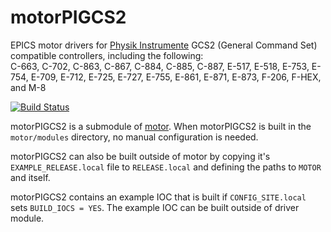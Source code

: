 # motorPIGCS2
EPICS motor drivers for [Physik Instrumente](https://www.physikinstrumente.com/) GCS2 (General Command Set) compatible controllers, including the following:<br>
C-663, C-702, C-863, C-867, C-884, C-885, C-887, E-517, E-518, E-753, E-754, E-709, E-712, E-725, E-727, E-755, E-861, E-871, E-873, F-206, F-HEX, and M-8

[![Build Status](https://github.com/epics-motor/motorPIGCS2/actions/workflows/ci-scripts-build.yml/badge.svg)](https://github.com/epics-motor/motorPIGCS2/actions/workflows/ci-scripts-build.yml)
<!--[![Build Status](https://travis-ci.org/epics-motor/motorPIGCS2.png)](https://travis-ci.org/epics-motor/motorPIGCS2)-->

motorPIGCS2 is a submodule of [motor](https://github.com/epics-modules/motor).  When motorPIGCS2 is built in the ``motor/modules`` directory, no manual configuration is needed.

motorPIGCS2 can also be built outside of motor by copying it's ``EXAMPLE_RELEASE.local`` file to ``RELEASE.local`` and defining the paths to ``MOTOR`` and itself.

motorPIGCS2 contains an example IOC that is built if ``CONFIG_SITE.local`` sets ``BUILD_IOCS = YES``.  The example IOC can be built outside of driver module.
